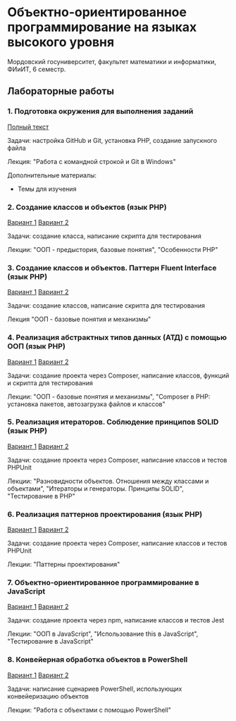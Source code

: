 # Объектно-ориентированное программирование на языках высокого уровня
Мордовский госуниверситет, факультет математики и информатики, ФИиИТ, 6 семестр.

## Лабораторные работы
### 1. Подготовка окружения для выполнения заданий
[Полный текст](.././tasks/task01.md)

Задачи: настройка GitHub и Git, установка PHP, создание запускного файла

Лекция: "Работа с командной строкой и Git в Windows"

Дополнительные материалы:
* Темы для изучения

### 2. Создание классов и объектов (язык PHP)
[Вариант 1](.././tasks/task02_1.md) [Вариант 2](.././tasks/task02_2.md)

Задачи: создание класса, написание скрипта для тестирования

Лекции: "ООП - предыстория, базовые понятия", "Особенности PHP" 


### 3. Создание классов и объектов. Паттерн Fluent Interface (язык PHP)
[Вариант 1](.././tasks/task03_1.md) [Вариант 2](.././tasks/task03_2.md)

Задачи: создание классов, написание скрипта для тестирования

Лекция "ООП - базовые понятия и механизмы"


### 4. Реализация абстрактных типов данных (АТД) с помощью ООП (язык PHP)
[Вариант 1](.././tasks/task04_1.md) [Вариант 2](.././tasks/task04_2.md)

Задачи: создание проекта через Composer, написание классов, функций и скрипта для тестирования

Лекции: "ООП - базовые понятия и механизмы", "Composer в PHP: установка пакетов, автозагрузка файлов и классов"


### 5. Реализация итераторов. Соблюдение принципов SOLID (язык PHP)
[Вариант 1](.././tasks/task05_1.md) [Вариант 2](.././tasks/task05_2.md)

Задачи: создание проекта через Composer, написание классов и тестов PHPUnit

Лекции: "Разновидности объектов. Отношения между классами и объектами", "Итераторы и генераторы. Принципы SOLID", "Тестирование в PHP"


### 6. Реализация паттернов проектирования (язык PHP)
[Вариант 1](.././tasks/task06_1.md) [Вариант 2](.././tasks/task06_2.md)

Задачи: создание проекта через Composer, написание классов и тестов PHPUnit

Лекции: "Паттерны проектирования"


### 7. Объектно-ориентированное программирование в JavaScript
[Вариант 1](.././tasks/task07_1.md) [Вариант 2](.././tasks/task07_2.md)

Задачи: создание проекта через npm, написание классов и тестов Jest

Лекции: "ООП в JavaScript", "Использование this в JavaScript", "Тестирование в JavaScript"


### 8. Конвейерная обработка объектов в PowerShell
[Вариант 1](.././tasks/task08_1.md) [Вариант 2](.././tasks/task08_2.md)

Задачи: написание сценариев PowerShell, использующих конвейеризацию объектов

Лекции: "Работа с объектами с помощью PowerShell"
